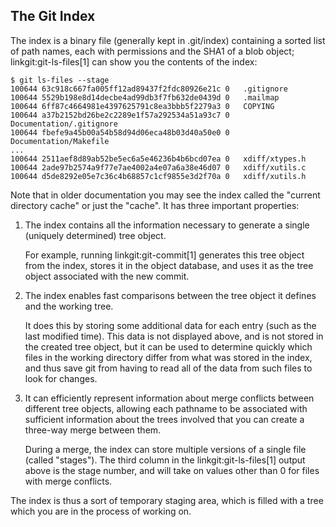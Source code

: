 ## The Git Index ##

The index is a binary file (generally kept in .git/index) containing a
sorted list of path names, each with permissions and the SHA1 of a blob
object; linkgit:git-ls-files[1] can show you the contents of the index:

    $ git ls-files --stage
    100644 63c918c667fa005ff12ad89437f2fdc80926e21c 0	.gitignore
    100644 5529b198e8d14decbe4ad99db3f7fb632de0439d 0	.mailmap
    100644 6ff87c4664981e4397625791c8ea3bbb5f2279a3 0	COPYING
    100644 a37b2152bd26be2c2289e1f57a292534a51a93c7 0	Documentation/.gitignore
    100644 fbefe9a45b00a54b58d94d06eca48b03d40a50e0 0	Documentation/Makefile
    ...
    100644 2511aef8d89ab52be5ec6a5e46236b4b6bcd07ea 0	xdiff/xtypes.h
    100644 2ade97b2574a9f77e7ae4002a4e07a6a38e46d07 0	xdiff/xutils.c
    100644 d5de8292e05e7c36c4b68857c1cf9855e3d2f70a 0	xdiff/xutils.h

Note that in older documentation you may see the index called the
"current directory cache" or just the "cache".  It has three important
properties:

1. The index contains all the information necessary to generate a single
    (uniquely determined) tree object.

    For example, running linkgit:git-commit[1] generates this tree object
    from the index, stores it in the object database, and uses it as the
    tree object associated with the new commit.

2. The index enables fast comparisons between the tree object it defines
    and the working tree.

    It does this by storing some additional data for each entry (such as
    the last modified time).  This data is not displayed above, and is not
    stored in the created tree object, but it can be used to determine
    quickly which files in the working directory differ from what was
    stored in the index, and thus save git from having to read all of the
    data from such files to look for changes.

3. It can efficiently represent information about merge conflicts
    between different tree objects, allowing each pathname to be
    associated with sufficient information about the trees involved that
    you can create a three-way merge between them.

    During a merge, the index can
    store multiple versions of a single file (called "stages").  The third
    column in the linkgit:git-ls-files[1] output above is the stage
    number, and will take on values other than 0 for files with merge
    conflicts.

The index is thus a sort of temporary staging area, which is filled with
a tree which you are in the process of working on.
